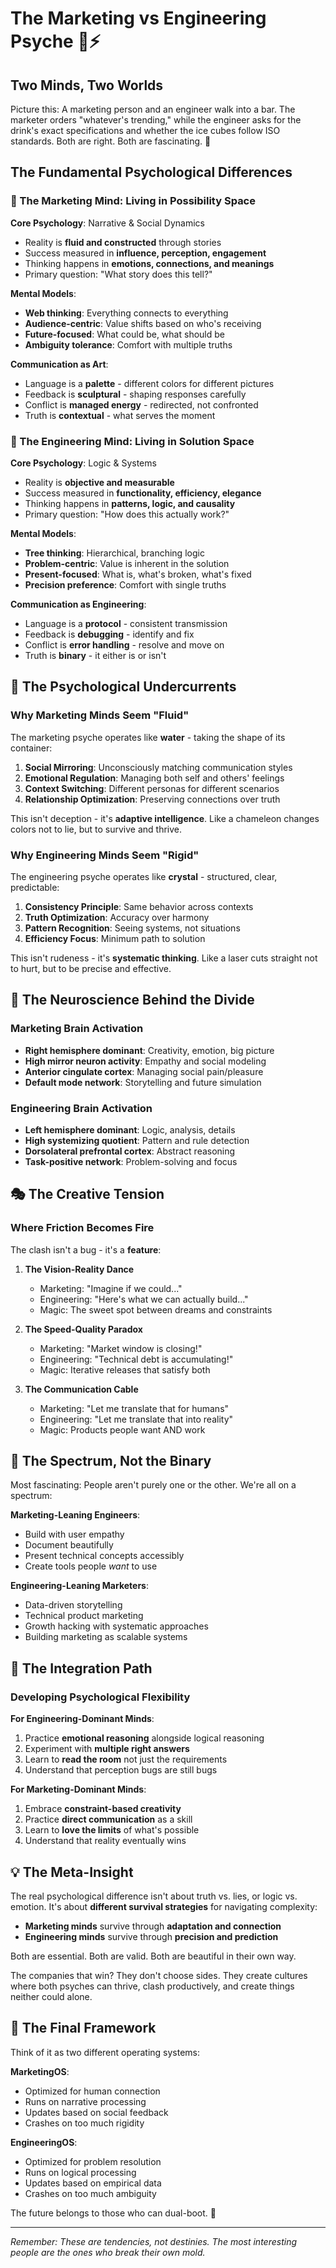 # The Marketing vs Engineering Psyche 🧠⚡

## Two Minds, Two Worlds

Picture this: A marketing person and an engineer walk into a bar. The marketer orders "whatever's trending," while the engineer asks for the drink's exact specifications and whether the ice cubes follow ISO standards. Both are right. Both are fascinating. 🍺

## The Fundamental Psychological Differences

### 🎨 The Marketing Mind: Living in Possibility Space

**Core Psychology**: Narrative & Social Dynamics
- Reality is **fluid and constructed** through stories
- Success measured in **influence, perception, engagement**
- Thinking happens in **emotions, connections, and meanings**
- Primary question: "What story does this tell?"

**Mental Models**:
- **Web thinking**: Everything connects to everything
- **Audience-centric**: Value shifts based on who's receiving
- **Future-focused**: What could be, what should be
- **Ambiguity tolerance**: Comfort with multiple truths

**Communication as Art**:
- Language is a **palette** - different colors for different pictures
- Feedback is **sculptural** - shaping responses carefully
- Conflict is **managed energy** - redirected, not confronted
- Truth is **contextual** - what serves the moment

### 🔧 The Engineering Mind: Living in Solution Space

**Core Psychology**: Logic & Systems
- Reality is **objective and measurable**
- Success measured in **functionality, efficiency, elegance**
- Thinking happens in **patterns, logic, and causality**
- Primary question: "How does this actually work?"

**Mental Models**:
- **Tree thinking**: Hierarchical, branching logic
- **Problem-centric**: Value is inherent in the solution
- **Present-focused**: What is, what's broken, what's fixed
- **Precision preference**: Comfort with single truths

**Communication as Engineering**:
- Language is a **protocol** - consistent transmission
- Feedback is **debugging** - identify and fix
- Conflict is **error handling** - resolve and move on
- Truth is **binary** - it either is or isn't

## 🌊 The Psychological Undercurrents

### Why Marketing Minds Seem "Fluid"

The marketing psyche operates like **water** - taking the shape of its container:

1. **Social Mirroring**: Unconsciously matching communication styles
2. **Emotional Regulation**: Managing both self and others' feelings
3. **Context Switching**: Different personas for different scenarios
4. **Relationship Optimization**: Preserving connections over truth

This isn't deception - it's **adaptive intelligence**. Like a chameleon changes colors not to lie, but to survive and thrive.

### Why Engineering Minds Seem "Rigid"

The engineering psyche operates like **crystal** - structured, clear, predictable:

1. **Consistency Principle**: Same behavior across contexts
2. **Truth Optimization**: Accuracy over harmony
3. **Pattern Recognition**: Seeing systems, not situations
4. **Efficiency Focus**: Minimum path to solution

This isn't rudeness - it's **systematic thinking**. Like a laser cuts straight not to hurt, but to be precise and effective.

## 🧬 The Neuroscience Behind the Divide

### Marketing Brain Activation
- **Right hemisphere dominant**: Creativity, emotion, big picture
- **High mirror neuron activity**: Empathy and social modeling
- **Anterior cingulate cortex**: Managing social pain/pleasure
- **Default mode network**: Storytelling and future simulation

### Engineering Brain Activation
- **Left hemisphere dominant**: Logic, analysis, details
- **High systemizing quotient**: Pattern and rule detection
- **Dorsolateral prefrontal cortex**: Abstract reasoning
- **Task-positive network**: Problem-solving and focus

## 🎭 The Creative Tension

### Where Friction Becomes Fire

The clash isn't a bug - it's a **feature**:

1. **The Vision-Reality Dance**
   - Marketing: "Imagine if we could..."
   - Engineering: "Here's what we can actually build..."
   - Magic: The sweet spot between dreams and constraints

2. **The Speed-Quality Paradox**
   - Marketing: "Market window is closing!"
   - Engineering: "Technical debt is accumulating!"
   - Magic: Iterative releases that satisfy both

3. **The Communication Cable**
   - Marketing: "Let me translate that for humans"
   - Engineering: "Let me translate that into reality"
   - Magic: Products people want AND work

## 🌈 The Spectrum, Not the Binary

Most fascinating: People aren't purely one or the other. We're all on a spectrum:

**Marketing-Leaning Engineers**:
- Build with user empathy
- Document beautifully
- Present technical concepts accessibly
- Create tools people *want* to use

**Engineering-Leaning Marketers**:
- Data-driven storytelling
- Technical product marketing
- Growth hacking with systematic approaches
- Building marketing as scalable systems

## 🔮 The Integration Path

### Developing Psychological Flexibility

**For Engineering-Dominant Minds**:
1. Practice **emotional reasoning** alongside logical reasoning
2. Experiment with **multiple right answers**
3. Learn to **read the room** not just the requirements
4. Understand that perception bugs are still bugs

**For Marketing-Dominant Minds**:
1. Embrace **constraint-based creativity**
2. Practice **direct communication** as a skill
3. Learn to **love the limits** of what's possible
4. Understand that reality eventually wins

## 💡 The Meta-Insight

The real psychological difference isn't about truth vs. lies, or logic vs. emotion. It's about **different survival strategies** for navigating complexity:

- **Marketing minds** survive through **adaptation and connection**
- **Engineering minds** survive through **precision and prediction**

Both are essential. Both are valid. Both are beautiful in their own way.

The companies that win? They don't choose sides. They create cultures where both psyches can thrive, clash productively, and create things neither could alone.

## 🚀 The Final Framework

Think of it as two different operating systems:

**MarketingOS**:
- Optimized for human connection
- Runs on narrative processing
- Updates based on social feedback
- Crashes on too much rigidity

**EngineeringOS**:
- Optimized for problem resolution
- Runs on logical processing
- Updates based on empirical data
- Crashes on too much ambiguity

The future belongs to those who can dual-boot. 💫

---

*Remember: These are tendencies, not destinies. The most interesting people are the ones who break their own mold.*